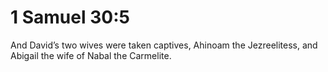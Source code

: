 # 1 Samuel 30:5

And David’s two wives were taken captives, Ahinoam the Jezreelitess, and Abigail the wife of Nabal the Carmelite.